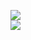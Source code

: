 <img src="https://github-readme-stats.vercel.app/api/top-langs/?username=hugh-eu&layout=compact"><br>
<img src="https://github-readme-stats.vercel.app/api?username=hugh-eu&show_icons=true">
